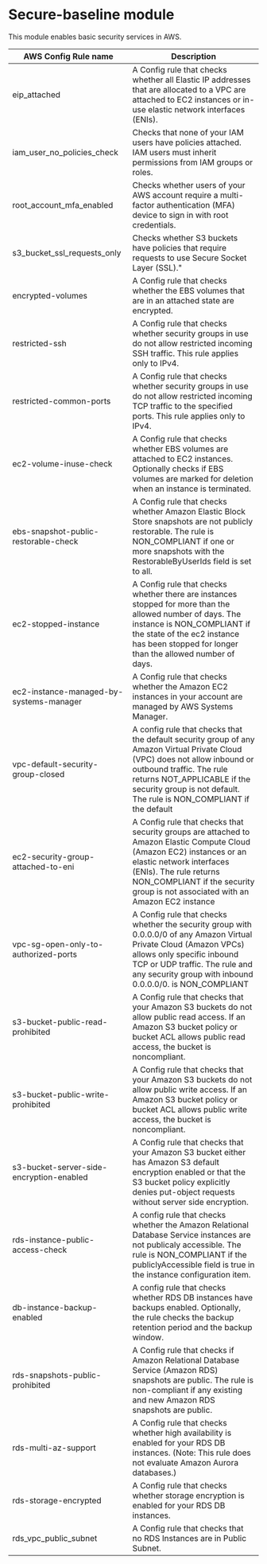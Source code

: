 # Secure-baseline module

This module enables basic security services in AWS.


| AWS Config Rule name | Description |
| --- | --- |
| eip_attached | A Config rule that checks whether all Elastic IP addresses that are allocated to a VPC are attached to EC2 instances or in-use elastic network interfaces (ENIs). |
| iam_user_no_policies_check | Checks that none of your IAM users have policies attached. IAM users must inherit permissions from IAM groups or roles. |
| root_account_mfa_enabled | Checks whether users of your AWS account require a multi-factor authentication (MFA) device to sign in with root credentials. |
| s3_bucket_ssl_requests_only| Checks whether S3 buckets have policies that require requests to use Secure Socket Layer (SSL)."  |
| encrypted-volumes| A Config rule that checks whether the EBS volumes that are in an attached state are encrypted.  |
| restricted-ssh | A Config rule that checks whether security groups in use do not allow restricted incoming SSH traffic. This rule applies only to IPv4. |
| restricted-common-ports| A Config rule that checks whether security groups in use do not allow restricted incoming TCP traffic to the specified ports. This rule applies only to IPv4. |
| ec2-volume-inuse-check |  A Config rule that checks whether EBS volumes are attached to EC2 instances. Optionally checks if EBS volumes are marked for deletion when an instance is terminated. |
| ebs-snapshot-public-restorable-check | A Config rule that checks whether Amazon Elastic Block Store snapshots are not publicly restorable. The rule is NON_COMPLIANT if one or more snapshots with the RestorableByUserIds field is set to all. |
| ec2-stopped-instance | A Config rule that checks whether there are instances stopped for more than the allowed number of days. The instance is NON_COMPLIANT if the state of the ec2 instance has been stopped for longer than the allowed number of days. |
| ec2-instance-managed-by-systems-manager | A Config rule that checks whether the Amazon EC2 instances in your account are managed by AWS Systems Manager. |
| vpc-default-security-group-closed | A config rule that checks that the default security group of any Amazon Virtual Private Cloud (VPC) does not allow inbound or outbound traffic. The rule returns NOT_APPLICABLE if the security group is not default. The rule is NON_COMPLIANT if the default |
| ec2-security-group-attached-to-eni | A Config rule that checks that security groups are attached to Amazon Elastic Compute Cloud (Amazon EC2) instances or an elastic network interfaces (ENIs). The rule returns NON_COMPLIANT if the security group is not associated with an Amazon EC2 instance |
| vpc-sg-open-only-to-authorized-ports | A Config rule that checks whether the security group with 0.0.0.0/0 of any Amazon Virtual Private Cloud (Amazon VPCs) allows only specific inbound TCP or UDP traffic. The rule and any security group with inbound 0.0.0.0/0. is NON_COMPLIANT |
| s3-bucket-public-read-prohibited | A Config rule that checks that your Amazon S3 buckets do not allow public read access. If an Amazon S3 bucket policy or bucket ACL allows public read access, the bucket is noncompliant. |
| s3-bucket-public-write-prohibited | A Config rule that checks that your Amazon S3 buckets do not allow public write access. If an Amazon S3 bucket policy or bucket ACL allows public write access, the bucket is noncompliant. |
| s3-bucket-server-side-encryption-enabled |  A Config rule that checks that your Amazon S3 bucket either has Amazon S3 default encryption enabled or that the S3 bucket policy explicitly denies put-object requests without server side encryption. |
| rds-instance-public-access-check | A config rule that checks whether the Amazon Relational Database Service instances are not publicaly accessible. The rule is NON_COMPLIANT if the publiclyAccessible field is true in the instance configuration item. |
| db-instance-backup-enabled | A config rule that checks whether RDS DB instances have backups enabled. Optionally, the rule checks the backup retention period and the backup window. |
| rds-snapshots-public-prohibited | A Config rule that checks if Amazon Relational Database Service (Amazon RDS) snapshots are public. The rule is non-compliant if any existing and new Amazon RDS snapshots are public. |
| rds-multi-az-support | A Config rule that checks whether high availability is enabled for your RDS DB instances. (Note: This rule does not evaluate Amazon Aurora databases.) |
| rds-storage-encrypted | A Config rule that checks whether storage encryption is enabled for your RDS DB instances. |
| rds_vpc_public_subnet | A Config rule that checks that no RDS Instances are in Public Subnet. |
